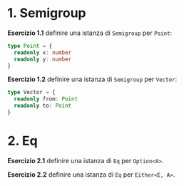 # 1. Semigroup

**Esercizio 1.1** definire una istanza di `Semigroup` per `Point`:

```ts
type Point = {
  readonly x: number
  readonly y: number
}
```

**Esercizio 1.2** definire una istanza di `Semigroup` per `Vector`:

```ts
type Vector = {
  readonly from: Point
  readonly to: Point
}
```

# 2. Eq

**Esercizio 2.1** definire una istanza di `Eq` per `Option<A>`.

**Esercizio 2.2** definire una istanza di `Eq` per `Either<E, A>`.
